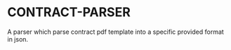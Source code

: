 # CONTRACT-PARSER
A parser which parse contract pdf template into a specific provided format in json.
